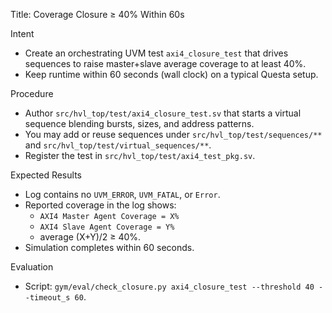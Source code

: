 Title: Coverage Closure ≥ 40% Within 60s

Intent
- Create an orchestrating UVM test `axi4_closure_test` that drives sequences to raise master+slave average coverage to at least 40%.
- Keep runtime within 60 seconds (wall clock) on a typical Questa setup.

Procedure
- Author `src/hvl_top/test/axi4_closure_test.sv` that starts a virtual sequence blending bursts, sizes, and address patterns.
- You may add or reuse sequences under `src/hvl_top/test/sequences/**` and `src/hvl_top/test/virtual_sequences/**`.
- Register the test in `src/hvl_top/test/axi4_test_pkg.sv`.

Expected Results
- Log contains no `UVM_ERROR`, `UVM_FATAL`, or `Error`.
- Reported coverage in the log shows:
  - `AXI4 Master Agent Coverage = X%`
  - `AXI4 Slave Agent Coverage = Y%`
  - average (X+Y)/2 ≥ 40%.
- Simulation completes within 60 seconds.

Evaluation
- Script: `gym/eval/check_closure.py axi4_closure_test --threshold 40 --timeout_s 60`.

